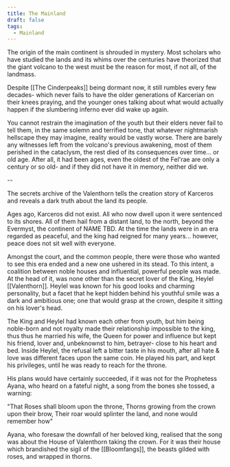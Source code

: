 ```yaml
---
title: The Mainland
draft: false
tags:
  - Mainland
---
```

The origin of the main continent is shrouded in mystery. Most scholars who have studied the lands and its whims over the centuries have theorized that the giant volcano to the west must be the reason for most, if not all, of the landmass.

Despite [[The Cinderpeaks]] being dormant now, it still rumbles every few decades- which never fails to have the older generations of Karcerian on their knees praying, and the younger ones talking about what would actually happen if the slumbering inferno ever did wake up again.

You cannot restrain the imagination of the youth but their elders never fail to tell them, in the same solemn and terrified tone, that whatever nightmarish hellscape they may imagine, reality would be vastly worse. There are barely any witnesses left from the volcano's previous awakening, most of them perished in the cataclysm, the rest died of its consequences over time... or old age. After all, it had been ages, even the oldest of the Fel'rae are only a century or so old- and if they did not have it in memory, neither did we.

-- 

The secrets archive of the Valenthorn tells the creation story of Karceros and reveals a dark truth about the land its people.

Ages ago, Karceros did not exist. All who now dwell upon it were sentenced to its shores. All of them hail from a distant land, to the north, beyond the Evermyst, the continent of NAME TBD. At the time the lands were in an era regarded as peaceful, and the king had reigned for many years... however, peace does not sit well with everyone. 

Amongst the court, and the common people, there were those who wanted to see this era ended and a new one ushered in its stead. To this intent, a coalition between noble houses and influential, powerful people was made. At the head of it, was none other than the secret lover of the King, Heylel [[Valenthorn]]. Heylel was known for his good looks and charming personality, but a facet that he kept hidden behind his youthful smile was a dark and ambitious one; one that would grasp at the crown, despite it sitting on his lover's head. 

The King and Heylel had known each other from youth, but him being noble-born and not royalty made their relationship impossible to the king, thus thus he married his wife, the Queen for power and influence but  kept his friend, lover and, unbeknownst to him, betrayer- close to his heart and bed. Inside Heylel, the refusal left a bitter taste in his mouth, after all hate & love was different faces upon the same coin. He played his part, and kept his privileges, until he was ready to reach for the throne.

His plans would have certainly succeeded, if it was not for the Prophetess Ayana, who heard on a fateful night, a song from the bones she tossed, a warning: 

"That Roses shall bloom upon the throne,
Thorns growing from the crown upon their brow,
Their roar would  splinter the land, 
and none would remember how"

Ayana, who foresaw the downfall of her beloved king, realised that the song was about the House of Valenthorn taking the crown. For it was their house which brandished the sigil of the [[Bloomfangs]], the beasts gilded with roses, and wrapped in thorns.